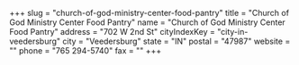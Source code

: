 +++
slug = "church-of-god-ministry-center-food-pantry"
title = "Church of God Ministry Center Food Pantry"
name = "Church of God Ministry Center Food Pantry"
address = "702 W 2nd St"
cityIndexKey = "city-in-veedersburg"
city = "Veedersburg"
state = "IN"
postal = "47987"
website = ""
phone = "765 294-5740"
fax = ""
+++
